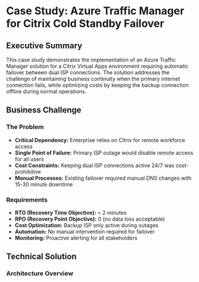 # Case Study: Azure Traffic Manager for Citrix Cold Standby Failover

## Executive Summary

This case study demonstrates the implementation of an Azure Traffic Manager solution for a Citrix Virtual Apps environment requiring automatic failover between dual ISP connections. The solution addresses the challenge of maintaining business continuity when the primary internet connection fails, while optimizing costs by keeping the backup connection offline during normal operations.

## Business Challenge

### The Problem
- **Critical Dependency:** Enterprise relies on Citrix for remote workforce access
- **Single Point of Failure:** Primary ISP outage would disable remote access for all users
- **Cost Constraints:** Keeping dual ISP connections active 24/7 was cost-prohibitive
- **Manual Processes:** Existing failover required manual DNS changes with 15-30 minute downtime

### Requirements
- **RTO (Recovery Time Objective):** < 2 minutes
- **RPO (Recovery Point Objective):** 0 (no data loss acceptable)
- **Cost Optimization:** Backup ISP only active during outages
- **Automation:** No manual intervention required for failover
- **Monitoring:** Proactive alerting for all stakeholders

## Technical Solution

### Architecture Overview 